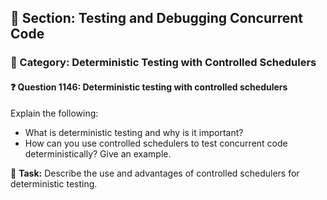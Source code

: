 ## 📘 Section: Testing and Debugging Concurrent Code  
### 🔹 Category: Deterministic Testing with Controlled Schedulers  
#### ❓ Question 1146: Deterministic testing with controlled schedulers

Explain the following:

- What is deterministic testing and why is it important?
- How can you use controlled schedulers to test concurrent code deterministically? Give an example.

🔧 **Task:** Describe the use and advantages of controlled schedulers for deterministic testing.
